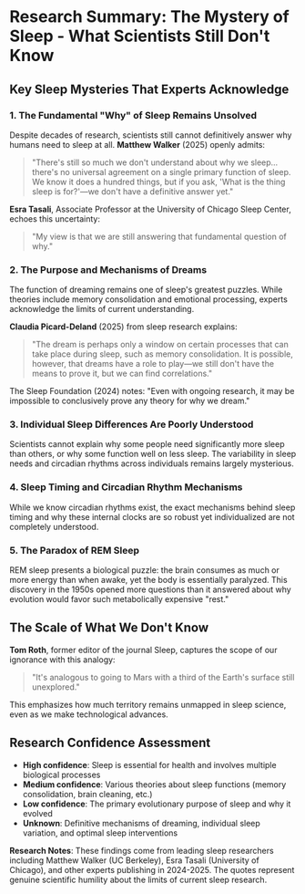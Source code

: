 # Research Summary: The Mystery of Sleep - What Scientists Still Don't Know

## Key Sleep Mysteries That Experts Acknowledge

### 1. The Fundamental "Why" of Sleep Remains Unsolved

Despite decades of research, scientists still cannot definitively answer why humans need to sleep at all. **Matthew Walker** (2025) openly admits:

> "There's still so much we don't understand about why we sleep... there's no universal agreement on a single primary function of sleep. We know it does a hundred things, but if you ask, 'What is the thing sleep is for?'—we don't have a definitive answer yet."

**Esra Tasali**, Associate Professor at the University of Chicago Sleep Center, echoes this uncertainty:

> "My view is that we are still answering that fundamental question of why."

### 2. The Purpose and Mechanisms of Dreams

The function of dreaming remains one of sleep's greatest puzzles. While theories include memory consolidation and emotional processing, experts acknowledge the limits of current understanding.

**Claudia Picard-Deland** (2025) from sleep research explains:

> "The dream is perhaps only a window on certain processes that can take place during sleep, such as memory consolidation. It is possible, however, that dreams have a role to play—we still don't have the means to prove it, but we can find correlations."

The Sleep Foundation (2024) notes: "Even with ongoing research, it may be impossible to conclusively prove any theory for why we dream."

### 3. Individual Sleep Differences Are Poorly Understood

Scientists cannot explain why some people need significantly more sleep than others, or why some function well on less sleep. The variability in sleep needs and circadian rhythms across individuals remains largely mysterious.

### 4. Sleep Timing and Circadian Rhythm Mechanisms

While we know circadian rhythms exist, the exact mechanisms behind sleep timing and why these internal clocks are so robust yet individualized are not completely understood.

### 5. The Paradox of REM Sleep

REM sleep presents a biological puzzle: the brain consumes as much or more energy than when awake, yet the body is essentially paralyzed. This discovery in the 1950s opened more questions than it answered about why evolution would favor such metabolically expensive "rest."

## The Scale of What We Don't Know

**Tom Roth**, former editor of the journal Sleep, captures the scope of our ignorance with this analogy:

> "It's analogous to going to Mars with a third of the Earth's surface still unexplored."

This emphasizes how much territory remains unmapped in sleep science, even as we make technological advances.

## Research Confidence Assessment

- **High confidence**: Sleep is essential for health and involves multiple biological processes
- **Medium confidence**: Various theories about sleep functions (memory consolidation, brain cleaning, etc.)
- **Low confidence**: The primary evolutionary purpose of sleep and why it evolved
- **Unknown**: Definitive mechanisms of dreaming, individual sleep variation, and optimal sleep interventions

**Research Notes**: These findings come from leading sleep researchers including Matthew Walker (UC Berkeley), Esra Tasali (University of Chicago), and other experts publishing in 2024-2025. The quotes represent genuine scientific humility about the limits of current sleep research.
